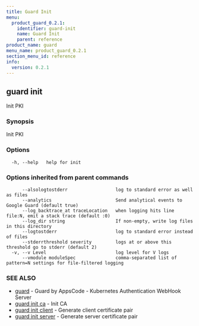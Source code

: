 ```yaml
---
title: Guard Init
menu:
  product_guard_0.2.1:
    identifier: guard-init
    name: Guard Init
    parent: reference
product_name: guard
menu_name: product_guard_0.2.1
section_menu_id: reference
info:
  version: 0.2.1
---
```


## guard init

Init PKI

### Synopsis

Init PKI

### Options

```
  -h, --help   help for init
```

### Options inherited from parent commands

```
      --alsologtostderr                  log to standard error as well as files
      --analytics                        Send analytical events to Google Guard (default true)
      --log_backtrace_at traceLocation   when logging hits line file:N, emit a stack trace (default :0)
      --log_dir string                   If non-empty, write log files in this directory
      --logtostderr                      log to standard error instead of files
      --stderrthreshold severity         logs at or above this threshold go to stderr (default 2)
  -v, --v Level                          log level for V logs
      --vmodule moduleSpec               comma-separated list of pattern=N settings for file-filtered logging
```

### SEE ALSO

* [guard](/products/guard/0.2.1/reference/guard)	 - Guard by AppsCode - Kubernetes Authentication WebHook Server
* [guard init ca](/products/guard/0.2.1/reference/guard_init_ca)	 - Init CA
* [guard init client](/products/guard/0.2.1/reference/guard_init_client)	 - Generate client certificate pair
* [guard init server](/products/guard/0.2.1/reference/guard_init_server)	 - Generate server certificate pair

